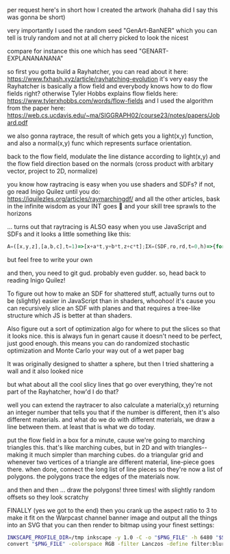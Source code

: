 per request here's in short how I created the artwork (hahaha did I say this was gonna be short)

very importantly I used the random seed "GenArt-BanNER" which you can tell is truly random and not at all cherry picked to look the nicest

compare for instance this one which has seed "GENART-EXPLANANANANA"

so first you gotta build a Rayhatcher, you can read about it here: https://www.fxhash.xyz/article/rayhatching-evolution it's very easy the Rayhatcher is basically a flow field and everybody knows how to do flow fields right? otherwise Tyler Hobbs explains flow fields here: https://www.tylerxhobbs.com/words/flow-fields and I used the algorithm from the paper here: https://web.cs.ucdavis.edu/~ma/SIGGRAPH02/course23/notes/papers/Jobard.pdf

we also gonna raytrace, the result of which gets you a light(x,y) function, and also a normal(x,y) func which represents surface orientation.

back to the flow field, modulate the line distance according to light(x,y) and the flow field direction based on the normals (cross product with arbitary vector, project to 2D, normalize)

you know how raytracing is easy when you use shaders and SDFs? if not, go read Inigo Quilez until you do: https://iquilezles.org/articles/raymarchingdf/ and all the other articles, bask in the infinite wisdom as your INT goes 🚀 and your skill tree sprawls to the horizons

... turns out that raytracing is ALSO easy when you use JavaScript and SDFs and it looks a little something like this: 

```js
A=([x,y,z],[a,b,c],t=1)=>[x+a*t,y+b*t,z+c*t];IX=(SDF,ro,rd,t=0,h)=>{for(;t<MAXD&&(h=fudge*SDF(A(ro,rd,t)))>SURFD;t+=h);return t}
```

but feel free to write your own

and then, you need to git gud. probably even gudder. so, head back to reading Inigo Quilez!

To figure out how to make an SDF for shattered stuff, actually turns out to be (slightly) easier in JavaScript than in shaders, whoohoo! it's cause you can recursively slice an SDF with planes and that requires a tree-like structure which JS is better at than shaders. 

Also figure out a sort of optimization algo for where to put the slices so that it looks nice. this is always fun in genart cause it doesn't need to be perfect, just good enough. this means you can do randomized stochastic optimization and Monte Carlo your way out of a wet paper bag

It was originally designed to shatter a sphere, but then I tried shattering a wall and it also looked nice

but what about all the cool slicy lines that go over everything, they're not part of the Rayhatcher, how'd I do that? 

well you can extend the raytracer to also calculate a material(x,y) returning an integer number that tells you that if the number is different, then it's also different materials. and what do we do with different materials, we draw a line between them. at least that is what we do today.

put the flow field in a box for a minute, cause we're going to marching triangles this. that's like marching cubes, but in 2D and with triangles--making it much simpler than marching cubes. do a triangular grid and whenever two vertices of a triangle are different material, line-piece goes there. when done, connect the long list of line pieces so they're now a list of polygons. the polygons trace the edges of the materials now.

and then and then ... draw the polygons! three times! with slightly random offsets so they look scratchy

FINALLY (yes we got to the end) then you crank up the aspect ratio to 3 to make it fit on the Warpcast channel banner image and output all the things into an SVG that you can then render to bitmap using your finest settings:

```sh
INKSCAPE_PROFILE_DIR=/tmp inkscape -y 1.0 -C -o "$PNG_FILE" -h 6480 "$SVG_FILE"
convert "$PNG_FILE" -colorspace RGB -filter Lanczos -define filter:blur=.9891028367558475 -distort Resize x3240 -colorspace sRGB -quality 99% -sampling-factor 1x1 "$JPG_FILE"
```

